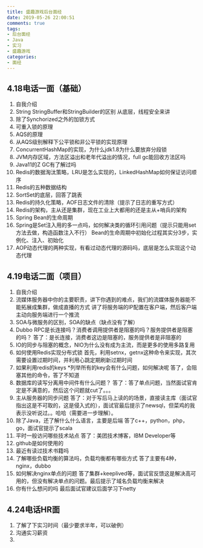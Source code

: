 ```yaml
---
title: 盛趣游戏后台面经
date: 2019-05-26 22:00:51
comments: true
tags: 
- 后台面经
- Java
- 实习
- 盛趣游戏
categories:
- 面经
---
```


## 4.18电话一面（基础）

1. 自我介绍
2. String StringBuffer和StringBuilder的区别<!-- more -->
从底层，线程安全来讲
3. 除了Synchorized之外的加锁方式
4. 可重入锁的原理
5. AQS的原理 
6. 从AQS级别解释下公平锁和非公平锁的实现原理
7. ConcurrentHashMap的实现，为什么jdk1.8为什么要放弃分段锁
8. JVM内存区域，方法区溢出和老年代溢出的情况，full gc能回收方法区吗
9. Java11的Z GC有了解过吗
10. Redis的数据淘汰策略，LRU是怎么实现的，LinkedHashMap如何保证访问顺序
11. Redis的五种数据结构
12. SortSet的底层，回答了跳表
13. Redis的持久化策略，AOF日志文件的清除（提示了日志的重写方式）
14. Redis的架构，主从还是集群，现在工业上大都用的还是主从+哨兵的架构
15. Spring Bean的生命周期
16. Spring是Set注入用的多一点吗，如何解决类的循环引用问题（提示只能用set方法去做，构造函数注入不行）
Bean的生命周期中初始化过程其实分3步，实例化、注入、初始化
17. AOP动态代理的两种实现，有看过动态代理的源码吗，底层是怎么实现这个动态代理

## 4.19电话二面（项目）
1. 自我介绍
2. 流媒体服务器中你的主要职责，讲下你遇到的难点，我们的流媒体服务器能不能拓展成集群，做成直播的方式
讲了将服务端的IP配置在客户端，然后客户端主动向服务端进行一个推流
3. SOA与微服务的区别，SOA的缺点（缺点没有了解）
4. Dubbo RPC是长连接吗？消费者调用提供者是阻塞的吗？服务提供者是阻塞的吗？
答了：是长连接，消费者这边是阻塞的，服务提供者是非阻塞的
5. IO的同步与阻塞的概念，NIO为什么没有成为主流，而是更多的使用多路复用
6. 如何使用Redis实现分布式锁
首先，利用setnx，getnx这种命令来实现，其次需要设置过期时间，并利用心跳定期刷新过期时间
7. 如果利用redis的keys *列举所有的key会有什么问题，如何解决呢
答了，会阻塞其他的命令，答了不知道
8. 数据库的读写分离用中间件有什么问题？
答了：答了单点问题，当然面试官肯定是不满意的，然后这个问题就cut了。。。
9. 主从服务器的同步问题
答了：对于写后马上读的的场景，直接读主库（面试官指出这是不可取的，这是侵入式的），面试官最后提示了newsql，但菜鸡的我表示没听说过。。哈哈（需要进一步理解）。
10. 除了Java，还了解什么什么语言，主要是后端
答了c++，python，php，go，面试官提示了scala
11. 平时一般访问哪些技术站点
答了：美团技术博客，IBM Developer等
12. github是如何使用的
13. 最近有读过技术书籍吗
14. 了解哪些负载均衡的算法吗，负载均衡都有哪些方式
答了主要有4种， nginx，dubbo
15. 如何解决nginx单点的问题
答了集群+keeplived等，面试官反馈这是解决高可用的，但没有解决单点的问题。最后提示了域名负载均衡来解决
16. 你有什么想问的吗
最后面试官建议后面学习下netty

## 4.24电话HR面
1. 了解了下实习时间（最少要求半年，可以破例）
2. 沟通实习薪资
3. 